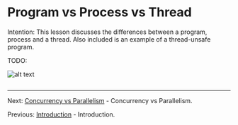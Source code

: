 # Program vs Process vs Thread

Intention: This lesson discusses the differences between a program, process and a thread. 
Also included is an example of a thread-unsafe program.

TODO:

![alt text](../../etc/multithreading/img.png "Img")

```java

```

<hr>

Next: [Concurrency vs Parallelism](chapter_3.md "Concurrency vs Parallelism") - Concurrency vs Parallelism.

Previous: [Introduction](chapter_1.md "Introduction") - Introduction.